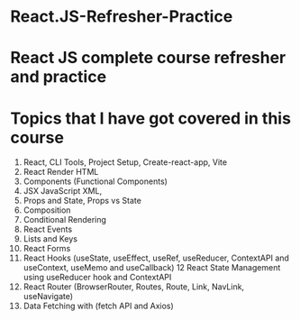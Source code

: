 # React.JS-Refresher-Practice

# React JS complete course refresher and practice

# Topics that I have got covered in this course

1.  React, CLI Tools, Project Setup, Create-react-app, Vite
2.  React Render HTML
3.  Components (Functional Components)
4.  JSX JavaScript XML, 
5.  Props and State, Props vs State
6.  Composition
7.  Conditional Rendering
8.  React Events
9.  Lists and Keys
10. React Forms
11. React Hooks (useState, useEffect, useRef, useReducer, ContextAPI and useContext, useMemo and useCallback) 
12  React State Management using useReducer hook and ContextAPI
13. React Router (BrowserRouter, Routes, Route, Link, NavLink, useNavigate)
14. Data Fetching with (fetch API and Axios)
